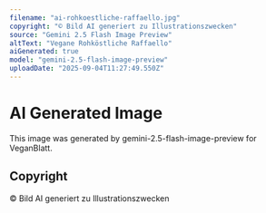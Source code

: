 ```yaml
---
filename: "ai-rohkoestliche-raffaello.jpg"
copyright: "© Bild AI generiert zu Illustrationszwecken"
source: "Gemini 2.5 Flash Image Preview"
altText: "Vegane Rohköstliche Raffaello"
aiGenerated: true
model: "gemini-2.5-flash-image-preview"
uploadDate: "2025-09-04T11:27:49.550Z"
---
```


# AI Generated Image

This image was generated by gemini-2.5-flash-image-preview for VeganBlatt.

## Copyright
© Bild AI generiert zu Illustrationszwecken
